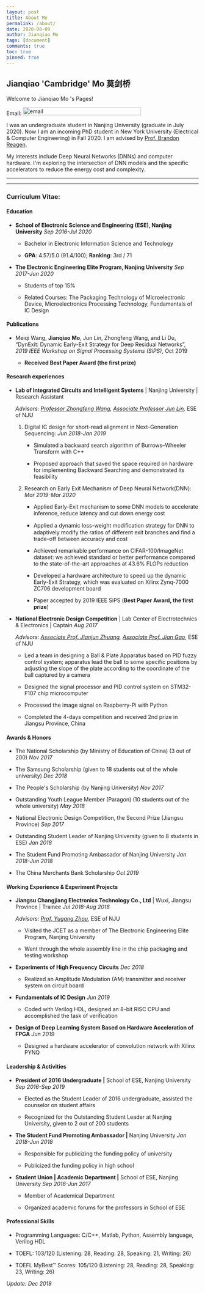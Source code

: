 ```yaml
---
layout: post
title: About Me
permalink: /about/
date: 2020-08-09
author: Jianqiao Mo
tags: [document]
comments: true
toc: true
pinned: true
---
```


## Jianqiao 'Cambridge' Mo 莫剑桥

Welcome to Jianqiao Mo 's Pages! 

Email: <img src="http://graph.baidu.com/resource/1224db235f570ec05105201596794839.jpg" width = "310" height = "21" alt="email" />

I was an undergraduate student in Nanjing University (graduate in July 2020). 
Now I am an incoming PhD student in New York University (Electrical & Computer Engineering) in Fall 2020. 
I am advised by [Prof. Brandon Reagen](https://engineering.nyu.edu/faculty/brandon-reagen). 

My interests include Deep Neural Networks (DNNs) and computer hardware. 
I'm exploring the intersection of DNN models and the specific accelerators to reduce the energy cost and complexity.

***
***

### Curriculum Vitae:

#### Education

- **School of Electronic Science and Engineering (ESE), Nanjing University**   _Sep
2016-Jul 2020_

    - Bachelor in Electronic Information Science and Technology

    -   **GPA**: 4.57/5.0 (91.4/100); **Ranking**: 3rd / 71

- **The Electronic Engineering Elite Program, Nanjing University**   _Sep 2017-Jun
2020_

    -   Students of top 15%

    -   Related Courses: The Packaging Technology of Microelectronic Device,
    Microelectronics Processing Technology, Fundamentals of IC Design

#### Publications

-   Meiqi Wang, **Jianqiao Mo**, Jun Lin, Zhongfeng Wang, and Li Du, “DynExit:
    Dynamic Early-Exit Strategy for Deep Residual Networks”, *2019 IEEE Workshop
    on Signal Processing Systems (SiPS)*, Oct 2019

    -   **Received Best Paper Award (the first prize)**

#### Research experiences

- **Lab of Integrated Circuits and Intelligent Systems** \| Nanjing University \|
Research Assistant
    
    *Advisors: [Professor Zhongfeng Wang](https://ese.nju.edu.cn/wzf/), 
    [Associate Professor Jun Lin](https://ese.nju.edu.cn/lj/),* ESE of NJU
    
    1. Digital IC design for short-read alignment in Next-Generation Sequencing: _Jun
    2018-Jan 2019_
    
        -   Simulated a backward search algorithm of Burrows–Wheeler Transform with C++
        
        -   Proposed approach that saved the space required on hardware for implementing
            Backward Searching and demonstrated its feasibility
    
    2. Research on Early Exit Mechanism of Deep Neural Network(DNN): _Mar 2019-Mar 2020_
    
        -   Applied Early-Exit mechanism to some DNN models to accelerate inference,
            reduce latency and cut down energy cost
        
        -   Applied a dynamic loss-weight modiﬁcation strategy for DNN to adaptively
            modify the ratios of different exit branches and find a trade-off between
            accuracy and cost
        
        -   Achieved remarkable performance on CIFAR-100/ImageNet dataset: we achieved
            standard or better performance compared to the state-of-the-art approaches
            at 43.6% FLOPs reduction
        
        -   Developed a hardware architecture to speed up the dynamic Early-Exit
            Strategy, which was evaluated on Xilinx Zynq-7000 ZC706 development board
        
        -   Paper accepted by 2019 IEEE SiPS (**Best Paper Award, the first prize**)

- **National Electronic Design Competition** \| Lab Center of Electrotechnics &
Electronics \| Captain _Aug 2017_

    *Advisors: [Associate Prof. Jianjun Zhuang](https://ese.nju.edu.cn/zjj/), 
    [Associate Prof. Jian Gao](https://ese.nju.edu.cn/gj/),* ESE of NJU
    
    -   Led a team in designing a Ball & Plate Apparatus based on PID fuzzy control
        system; apparatus lead the ball to some specific positions by adjusting the
        slope of the plate according to the coordinate of the ball captured by a
        camera
    
    -   Designed the signal processor and PID control system on STM32-F107 chip
        microcomputer
    
    -   Processed the image signal on Raspberry-Pi with Python
    
    -   Completed the 4-days competition and received 2nd prize in Jiangsu Province,
        China

#### Awards & Honors

- The National Scholarship (by Ministry of Education of China) (3 out of 200) _Nov
2017_

- The Samsung Scholarship (given to 18 students out of the whole university) _Dec
2018_

- The People's Scholarship (by Nanjing University) _Nov 2017_

- Outstanding Youth League Member (Paragon) (10 students out of the whole
university) _May 2018_

- National Electronic Design Competition, the Second Prize (Jiangsu Province) _Sep
2017_

- Outstanding Student Leader of Nanjing University (given to 8 students in ESE)
_Jan 2018_

- The Student Fund Promoting Ambassador of Nanjing University _Jan 2018-Jun 2018_

- The China Merchants Bank Scholarship _Oct 2019_

#### Working Experience & Experiment Projects

- **Jiangsu Changjiang Electronics Technology Co., Ltd** \| Wuxi, Jiangsu Province
\| Trainee _Jul 2018-Aug 2018_

    *Advisors: [Prof. Yugang Zhou](https://ese.nju.edu.cn/zyg/),* ESE of NJU
    
    -   Visited the JCET as a member of The Electronic Engineering Elite Program,
        Nanjing University
    
    -   Went through the whole assembly line in the chip packaging and testing
        workshop

- **Experiments of High Frequency Circuits** _Dec 2018_

    -   Realized an Amplitude Modulation (AM) transmitter and receiver system on
        circuit board

- **Fundamentals of IC Design** _Jun 2019_

    -   Coded with Verilog HDL, designed an 8-bit RISC CPU and accomplished the task
        of verification

- **Design of Deep Learning System Based on Hardware Acceleration of FPGA** _Jun
2019_

    -   Designed a hardware accelerator of convolution network with Xilinx PYNQ 

#### Leadership & Activities

- **President of 2016 Undergraduate \|** School of ESE, Nanjing University _Sep
2016-Sep 2019_

    -   Elected as the Student Leader of 2016 undergraduate, assisted the counselor
        on student affairs
    
    -   Recognized for the Outstanding Student Leader at Nanjing University, given
        to 2 out of 200 students

- **The Student Fund Promoting Ambassador \|** Nanjing University _Jan 2018-Jun
2018_

    -   Responsible for publicizing the funding policy of university
    
    -   Publicized the funding policy in high school

- **Student Union \| Academic Department \|** School of ESE, Nanjing University
_Sep 2016-Jun 2017_

    -   Member of Academical Department
    
    -   Organized academic forums for the professors in School of ESE

#### Professional Skills

-   Programming Languages: C/C++, Matlab, Python, Assembly language, Verilog HDL

-   TOEFL: 103/120 (Listening: 28, Reading: 28, Speaking: 21, Writing: 26)

-   TOEFL MyBest™ Scores: 105/120 (Listening: 28, Reading: 28, Speaking: 23,
    Writing: 26)
    
_Update: Dec 2019_